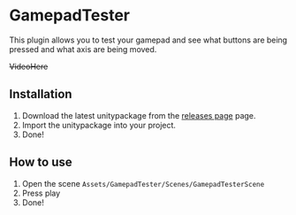 # GamepadTester
 
This plugin allows you to test your gamepad and see what buttons are being pressed and what axis are being moved.

~~VideoHere~~

## Installation
1. Download the latest unitypackage from the [releases page](https://github.com/alisahanyalcin/GamepadTester/releases) page.
2. Import the unitypackage into your project.
3. Done!

## How to use
1. Open the scene `Assets/GamepadTester/Scenes/GamepadTesterScene`
2. Press play
3. Done!
